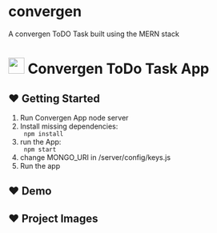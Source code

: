 # convergen
A convergen ToDO Task built using the MERN stack

# <img src="https://user-images.githubusercontent.com/48072325/155158611-c3f4a3c9-d905-4946-910f-17f7116d3619.png" weight="32" height="32" > Convergen ToDo Task App

## :heart: Getting Started

<ol>
<li>Run Convergen App node server </li>
<li>Install missing dependencies:</li>
 <code> npm install </code>
 <li> run the App:</li>
 <code> npm start  </code>
<li>change MONGO_URI in /server/config/keys.js
<li>Run the app</li>
</ol>


## :heart: Demo 


## :heart: Project Images
